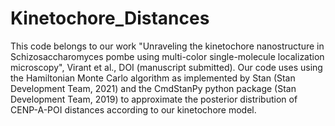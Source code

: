 # Kinetochore_Distances
This code belongs to our work "Unraveling the kinetochore nanostructure in Schizosaccharomyces pombe using multi-color single-molecule localization microscopy", Virant et al., DOI (manuscript submitted). 
Our code uses using the Hamiltonian Monte Carlo algorithm as implemented by Stan (Stan Development Team, 2021) and the CmdStanPy python package (Stan Development Team, 2019) to approximate the posterior distribution of CENP-A-POI distances according to our kinetochore model.
